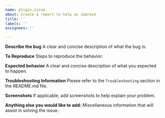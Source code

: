 ```yaml
---
name: plugin-issue
about: Create a report to help us improve
title: ''
labels: ''
assignees: ''

---
```


**Describe the bug**
A clear and concise description of what the bug is.

**To Reproduce**
Steps to reproduce the behavior:

**Expected behavior**
A clear and concise description of what you expected to happen.

**Troubleshooting Information**
Please refer to the `Troubleshooting` section in the README.md file.

**Screenshots**
If applicable, add screenshots to help explain your problem.

**Anything else you would like to add:**
Miscellaneous information that will assist in solving the issue.
